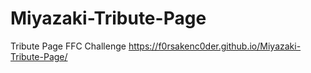 # Miyazaki-Tribute-Page
Tribute Page FFC Challenge
https://f0rsakenc0der.github.io/Miyazaki-Tribute-Page/
